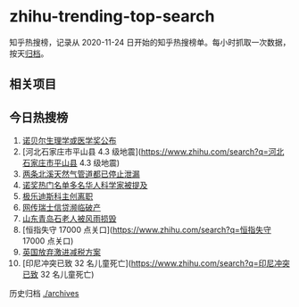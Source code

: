# zhihu-trending-top-search

知乎热搜榜，记录从 2020-11-24 日开始的知乎热搜榜单。每小时抓取一次数据，按天[归档](./archives)。

## 相关项目

## 今日热搜榜

<!-- BEGIN -->
<!-- 最后更新时间 Tue Oct 04 2022 07:18:38 GMT+0800 (China Standard Time) -->

1. [诺贝尔生理学或医学奖公布](https://www.zhihu.com/search?q=诺贝尔生理学或医学奖公布)
1. [河北石家庄市平山县 4.3 级地震](https://www.zhihu.com/search?q=河北石家庄市平山县 4.3 级地震)
1. [两条北溪天然气管道都已停止泄漏](https://www.zhihu.com/search?q=两条北溪天然气管道都已停止泄漏)
1. [诺奖热门名单多名华人科学家被提及](https://www.zhihu.com/search?q=诺奖热门名单多名华人科学家被提及)
1. [极乐迪斯科主创离职](https://www.zhihu.com/search?q=极乐迪斯科主创离职)
1. [网传瑞士信贷濒临破产](https://www.zhihu.com/search?q=网传瑞士信贷濒临破产)
1. [山东青岛石老人被风雨损毁](https://www.zhihu.com/search?q=山东青岛石老人被风雨损毁)
1. [恒指失守 17000 点关口](https://www.zhihu.com/search?q=恒指失守 17000 点关口)
1. [英国放弃激进减税方案](https://www.zhihu.com/search?q=英国放弃激进减税方案)
1. [印尼冲突已致 32 名儿童死亡](https://www.zhihu.com/search?q=印尼冲突已致 32 名儿童死亡)

<!-- END -->

历史归档 [./archives](./archives)
